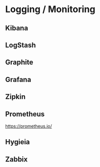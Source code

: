 # Logging / Monitoring
## Kibana
## LogStash
## Graphite
## Grafana
## Zipkin
## Prometheus
https://prometheus.io/
## Hygieia
## Zabbix
